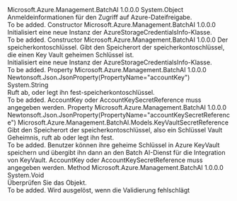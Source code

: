 <Type Name="AzureStorageCredentialsInfo" FullName="Microsoft.Azure.Management.BatchAI.Models.AzureStorageCredentialsInfo">
  <TypeSignature Language="C#" Value="public class AzureStorageCredentialsInfo" />
  <TypeSignature Language="ILAsm" Value=".class public auto ansi beforefieldinit AzureStorageCredentialsInfo extends System.Object" />
  <TypeSignature Language="DocId" Value="T:Microsoft.Azure.Management.BatchAI.Models.AzureStorageCredentialsInfo" />
  <TypeSignature Language="VB.NET" Value="Public Class AzureStorageCredentialsInfo" />
  <TypeSignature Language="F#" Value="type AzureStorageCredentialsInfo = class" />
  <AssemblyInfo>
    <AssemblyName>Microsoft.Azure.Management.BatchAI</AssemblyName>
    <AssemblyVersion>1.0.0.0</AssemblyVersion>
  </AssemblyInfo>
  <Base>
    <BaseTypeName>System.Object</BaseTypeName>
  </Base>
  <Interfaces />
  <Docs>
    <summary>
            Anmeldeinformationen für den Zugriff auf Azure-Dateifreigabe.
            </summary>
    <remarks>To be added.</remarks>
  </Docs>
  <Members>
    <Member MemberName=".ctor">
      <MemberSignature Language="C#" Value="public AzureStorageCredentialsInfo ();" />
      <MemberSignature Language="ILAsm" Value=".method public hidebysig specialname rtspecialname instance void .ctor() cil managed" />
      <MemberSignature Language="DocId" Value="M:Microsoft.Azure.Management.BatchAI.Models.AzureStorageCredentialsInfo.#ctor" />
      <MemberSignature Language="VB.NET" Value="Public Sub New ()" />
      <MemberType>Constructor</MemberType>
      <AssemblyInfo>
        <AssemblyName>Microsoft.Azure.Management.BatchAI</AssemblyName>
        <AssemblyVersion>1.0.0.0</AssemblyVersion>
      </AssemblyInfo>
      <Parameters />
      <Docs>
        <summary>
            Initialisiert eine neue Instanz der AzureStorageCredentialsInfo-Klasse.
            </summary>
        <remarks>To be added.</remarks>
      </Docs>
    </Member>
    <Member MemberName=".ctor">
      <MemberSignature Language="C#" Value="public AzureStorageCredentialsInfo (string accountKey = null, Microsoft.Azure.Management.BatchAI.Models.KeyVaultSecretReference accountKeySecretReference = null);" />
      <MemberSignature Language="ILAsm" Value=".method public hidebysig specialname rtspecialname instance void .ctor(string accountKey, class Microsoft.Azure.Management.BatchAI.Models.KeyVaultSecretReference accountKeySecretReference) cil managed" />
      <MemberSignature Language="DocId" Value="M:Microsoft.Azure.Management.BatchAI.Models.AzureStorageCredentialsInfo.#ctor(System.String,Microsoft.Azure.Management.BatchAI.Models.KeyVaultSecretReference)" />
      <MemberSignature Language="VB.NET" Value="Public Sub New (Optional accountKey As String = null, Optional accountKeySecretReference As KeyVaultSecretReference = null)" />
      <MemberSignature Language="F#" Value="new Microsoft.Azure.Management.BatchAI.Models.AzureStorageCredentialsInfo : string * Microsoft.Azure.Management.BatchAI.Models.KeyVaultSecretReference -&gt; Microsoft.Azure.Management.BatchAI.Models.AzureStorageCredentialsInfo" Usage="new Microsoft.Azure.Management.BatchAI.Models.AzureStorageCredentialsInfo (accountKey, accountKeySecretReference)" />
      <MemberType>Constructor</MemberType>
      <AssemblyInfo>
        <AssemblyName>Microsoft.Azure.Management.BatchAI</AssemblyName>
        <AssemblyVersion>1.0.0.0</AssemblyVersion>
      </AssemblyInfo>
      <Parameters>
        <Parameter Name="accountKey" Type="System.String" />
        <Parameter Name="accountKeySecretReference" Type="Microsoft.Azure.Management.BatchAI.Models.KeyVaultSecretReference" />
      </Parameters>
      <Docs>
        <param name="accountKey">Der speicherkontoschlüssel.</param>
        <param name="accountKeySecretReference">Gibt den Speicherort der speicherkontoschlüssel, die einen Key Vault geheimen Schlüssel ist.</param>
        <summary>
            Initialisiert eine neue Instanz der AzureStorageCredentialsInfo-Klasse.
            </summary>
        <remarks>To be added.</remarks>
      </Docs>
    </Member>
    <Member MemberName="AccountKey">
      <MemberSignature Language="C#" Value="public string AccountKey { get; set; }" />
      <MemberSignature Language="ILAsm" Value=".property instance string AccountKey" />
      <MemberSignature Language="DocId" Value="P:Microsoft.Azure.Management.BatchAI.Models.AzureStorageCredentialsInfo.AccountKey" />
      <MemberSignature Language="VB.NET" Value="Public Property AccountKey As String" />
      <MemberSignature Language="F#" Value="member this.AccountKey : string with get, set" Usage="Microsoft.Azure.Management.BatchAI.Models.AzureStorageCredentialsInfo.AccountKey" />
      <MemberType>Property</MemberType>
      <AssemblyInfo>
        <AssemblyName>Microsoft.Azure.Management.BatchAI</AssemblyName>
        <AssemblyVersion>1.0.0.0</AssemblyVersion>
      </AssemblyInfo>
      <Attributes>
        <Attribute>
          <AttributeName>Newtonsoft.Json.JsonProperty(PropertyName="accountKey")</AttributeName>
        </Attribute>
      </Attributes>
      <ReturnValue>
        <ReturnType>System.String</ReturnType>
      </ReturnValue>
      <Docs>
        <summary>
            Ruft ab, oder legt ihn fest-speicherkontoschlüssel.
            </summary>
        <value>To be added.</value>
        <remarks>
            AccountKey oder AccountKeySecretReference muss angegeben werden.
            </remarks>
      </Docs>
    </Member>
    <Member MemberName="AccountKeySecretReference">
      <MemberSignature Language="C#" Value="public Microsoft.Azure.Management.BatchAI.Models.KeyVaultSecretReference AccountKeySecretReference { get; set; }" />
      <MemberSignature Language="ILAsm" Value=".property instance class Microsoft.Azure.Management.BatchAI.Models.KeyVaultSecretReference AccountKeySecretReference" />
      <MemberSignature Language="DocId" Value="P:Microsoft.Azure.Management.BatchAI.Models.AzureStorageCredentialsInfo.AccountKeySecretReference" />
      <MemberSignature Language="VB.NET" Value="Public Property AccountKeySecretReference As KeyVaultSecretReference" />
      <MemberSignature Language="F#" Value="member this.AccountKeySecretReference : Microsoft.Azure.Management.BatchAI.Models.KeyVaultSecretReference with get, set" Usage="Microsoft.Azure.Management.BatchAI.Models.AzureStorageCredentialsInfo.AccountKeySecretReference" />
      <MemberType>Property</MemberType>
      <AssemblyInfo>
        <AssemblyName>Microsoft.Azure.Management.BatchAI</AssemblyName>
        <AssemblyVersion>1.0.0.0</AssemblyVersion>
      </AssemblyInfo>
      <Attributes>
        <Attribute>
          <AttributeName>Newtonsoft.Json.JsonProperty(PropertyName="accountKeySecretReference")</AttributeName>
        </Attribute>
      </Attributes>
      <ReturnValue>
        <ReturnType>Microsoft.Azure.Management.BatchAI.Models.KeyVaultSecretReference</ReturnType>
      </ReturnValue>
      <Docs>
        <summary>
            Gibt den Speicherort der speicherkontoschlüssel, also ein Schlüssel Vault Geheimnis, ruft ab oder legt ihn fest.
            </summary>
        <value>To be added.</value>
        <remarks>
            Benutzer können ihre geheime Schlüssel in Azure KeyVault speichern und übergibt ihn dann an den Batch AI-Dienst für die Integration von KeyVault. AccountKey oder AccountKeySecretReference muss angegeben werden.
            </remarks>
      </Docs>
    </Member>
    <Member MemberName="Validate">
      <MemberSignature Language="C#" Value="public virtual void Validate ();" />
      <MemberSignature Language="ILAsm" Value=".method public hidebysig newslot virtual instance void Validate() cil managed" />
      <MemberSignature Language="DocId" Value="M:Microsoft.Azure.Management.BatchAI.Models.AzureStorageCredentialsInfo.Validate" />
      <MemberSignature Language="VB.NET" Value="Public Overridable Sub Validate ()" />
      <MemberSignature Language="F#" Value="abstract member Validate : unit -&gt; unit&#xA;override this.Validate : unit -&gt; unit" Usage="azureStorageCredentialsInfo.Validate " />
      <MemberType>Method</MemberType>
      <AssemblyInfo>
        <AssemblyName>Microsoft.Azure.Management.BatchAI</AssemblyName>
        <AssemblyVersion>1.0.0.0</AssemblyVersion>
      </AssemblyInfo>
      <ReturnValue>
        <ReturnType>System.Void</ReturnType>
      </ReturnValue>
      <Parameters />
      <Docs>
        <summary>
            Überprüfen Sie das Objekt.
            </summary>
        <remarks>To be added.</remarks>
        <exception cref="T:Microsoft.Rest.ValidationException">
            Wird ausgelöst, wenn die Validierung fehlschlägt
            </exception>
      </Docs>
    </Member>
  </Members>
</Type>